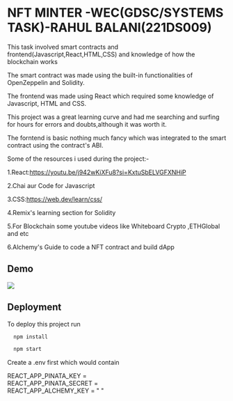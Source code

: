 
# NFT MINTER -WEC(GDSC/SYSTEMS TASK)-RAHUL BALANI(221DS009)

This task involved smart contracts and frontend(Javascript,React,HTML,CSS) and knowledge of how the blockchain works 

The smart contract was made using the built-in functionalities of OpenZeppelin and Solidity.

The frontend was made using React which required some knowledge of Javascript, HTML and CSS.

This project was a great learning curve and had me searching and surfing for hours for errors and doubts,although it was worth it.

The forntend is basic nothing much fancy which was integrated to the smart contract using the contract's ABI.

Some of the resources i used during the project:-

1.React:https://youtu.be/j942wKiXFu8?si=KxtuSbELVGFXNHiP

2.Chai aur Code for Javascript

3.CSS:https://web.dev/learn/css/

4.Remix's learning section for Solidity

5.For Blockchain some youtube videos like Whiteboard Crypto
,ETHGlobal and etc

6.Alchemy's Guide to code a NFT contract and build dApp



## Demo

![](https://github.com/balani491/WEC-task-SystemsGDSC-NFT-MINTER-Rahul-Balani-221DS009-/blob/main/Untitled%20video%20-%20Made%20with%20Clipchamp.gif)



## Deployment

To deploy this project run

```bash
  npm install

  npm start
```

Create a .env first which would contain

REACT_APP_PINATA_KEY =  
REACT_APP_PINATA_SECRET =   
REACT_APP_ALCHEMY_KEY = " "

